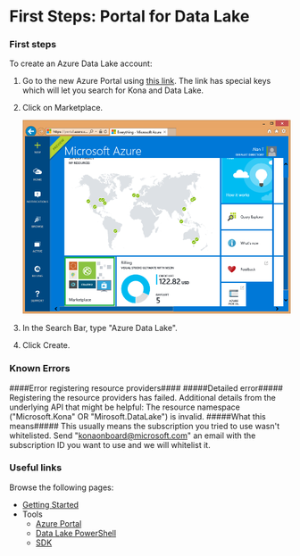 # First Steps: Portal for Data Lake

### First steps

To create an Azure Data Lake account:

1. Go to the new Azure Portal using [this link](https://portal.azure.com/?microsoft_azure_biganalytics=true&microsoft_azure_datalake=true&microsoft_azure_kona=true&hubsExtension_ItemHideKey=AzureDataLake_BigStorage,AzureBigAnalytics_BigCompute,AzureKona_BigCompute). The link has special keys which will let you search for Kona and Data Lake.

1. Click on Marketplace.

   ![](../img/Portal/AzurePortal.png)

1. In the Search Bar, type "Azure Data Lake".

1. Click Create.

### Known Errors ###
####Error registering resource providers####
#####Detailed error#####
Registering the resource providers has failed. Additional details from the underlying API that might be helpful: The resource namespace ("Microsoft.Kona" OR "Mirosoft.DataLake") is invalid.
#####What this means#####
This usually means the subscription you tried to use wasn't whitelisted. Send "konaonboard@microsoft.com" an email with the subscription ID you want to use and we will whitelist it.

### Useful links

Browse the following pages:

* [Getting Started](../GettingStarted.md)
* Tools
    * [Azure Portal](../AzurePortal/FirstSteps.md)
    * [Data Lake PowerShell](../PowerShell/FirstSteps.md)
    * [SDK](../SDK/FirstSteps.md)
